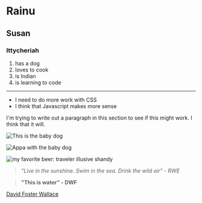 # Rainu

## Susan

### Ittycheriah


1. has a dog
1. loves to cook
1. is Indian
1. is learning to code


--- 

* I need to do more work with CSS
* I think that Javascript makes more sense

I'm trying to write out a paragraph in this section to see if this might work. I think that it will. 

![This is the baby dog](https://scontent-atl.xx.fbcdn.net/hphotos-xpf1/v/t1.0-9/10393730_10204007275035303_2177983987805958883_n.jpg?oh=1df1e8d906319ce8bd8e9f3c1ffdffec&oe=5596C47C)

![Appa with the baby dog](https://fbcdn-sphotos-c-a.akamaihd.net/hphotos-ak-xaf1/v/t1.0-9/7341_10203415442079849_6899539792034493320_n.jpg?oh=4f076ea6fcd0524343cba0389fc1bf51&oe=55835A32&__gda__=1434545685_000f81445f6ea8bb7b6cec51ff0a8f0b)

![my favorite beer: traveler illusive shandy](http://www.wearenotmartha.com/wp-content/uploads/Grapefruit-Shandy-Beer.jpg)

> *"Live in the sunshine. Swim in the sea. Drink the wild air" - RWE*

> **"This is water" - DWF**

[David Foster Wallace](https://www.youtube.com/watch?v=8CrOL-ydFMI)

